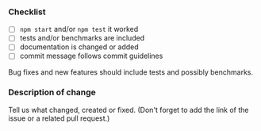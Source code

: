 <!--

Contributing
==============================
We would love for you to contribute to OMFG and help us make this even better! Start reading this [document](https://github.com/codeplaygroundco/codeplayground.co#contributing) to see it is not difficult as you might have imagined.

Code of Conduct
==============================
Help us keep OMFG open and inclusive. Please read and follow our thoughts on [Code of Conduct](http://confcodeofconduct.com/).

License
==============================
By contributing your code, you agree to license your contribution under the [MIT license](https://github.com/codeplaygroundco/codeplayground.co#license).

-->

### Checklist
- [ ] `npm start` and/or `npm test` it worked
- [ ] tests and/or benchmarks are included
- [ ] documentation is changed or added
- [ ] commit message follows commit guidelines

Bug fixes and new features should include tests and possibly benchmarks.

### Description of change
Tell us what changed, created or fixed. (Don't forget to add the link of the issue or a related pull request.)
